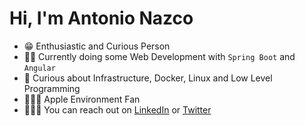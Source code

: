 # Hi, I'm Antonio Nazco

- 😁 Enthusiastic and Curious Person
- 🥷🏻 Currently doing some Web Development with `Spring Boot` and `Angular` 
- 🐧 Curious about Infrastructure, Docker, Linux and Low Level Programming
- 🧑🏻‍💻 Apple Environment Fan
- 🙋🏻‍♂️ You can reach out on [LinkedIn](https://www.linkedin.com/in/antonio-nazco-7a41591a1/) or [Twitter](https://x.com/anazcom_)
